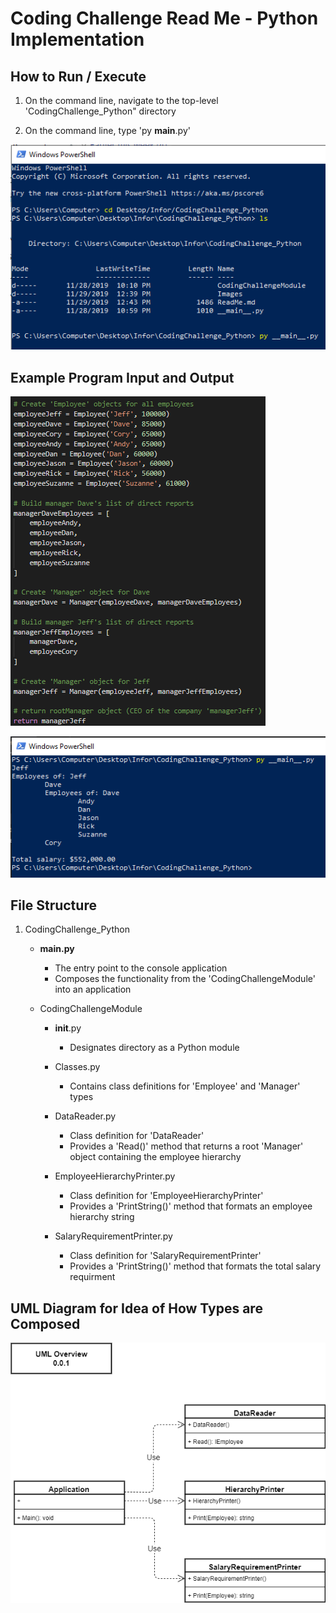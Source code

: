 # Coding Challenge Read Me - Python Implementation


## How to Run / Execute

1. On the command line, navigate to the top-level 'CodingChallenge_Python" directory

2. On the command line, type 'py __main__.py'

![How To Run](./Images/HowToRun.PNG)


## Example Program Input and Output

![Exmaple Input](./Images/HierarchyData.PNG)

![Exmaple Output](./Images/ExampleOutput.PNG)


## File Structure

1. CodingChallenge_Python
    * __main.py__
        * The entry point to the console application
        * Composes the functionality from the 'CodingChallengeModule' into an application

    * CodingChallengeModule
        * __init__.py
            * Designates directory as a Python module

        * Classes.py
            * Contains class definitions for 'Employee' and 'Manager' types

        * DataReader.py
            * Class definition for 'DataReader'
            * Provides a 'Read()' method that returns a root 'Manager' object containing the employee hierarchy

        * EmployeeHierarchyPrinter.py
            * Class definition for 'EmployeeHierarchyPrinter'
            * Provides a 'PrintString()' method that formats an employee hierarchy string

        * SalaryRequirementPrinter.py
            * Class definition for 'SalaryRequirementPrinter'
            * Provides a 'PrintString()' method that formats the total salary requirment


## UML Diagram for Idea of How Types are Composed

![Coding Challenge Implementation Overview](./Images/UmlOverview.png)
